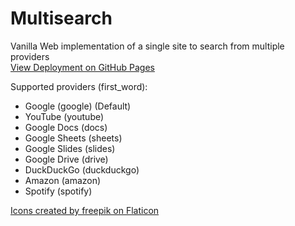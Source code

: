# Multisearch
Vanilla Web implementation of a single site to search from multiple providers<br/>
[View Deployment on GitHub Pages](https://rskbansal.github.io/multisearch)<br/>

Supported providers (first_word):
- Google (google) (Default)
- YouTube (youtube)
- Google Docs (docs)
- Google Sheets (sheets)
- Google Slides (slides)
- Google Drive (drive)
- DuckDuckGo (duckduckgo)
- Amazon (amazon)
- Spotify (spotify)

[Icons created by freepik on Flaticon](https://www.flaticon.com/authors/freepik)
